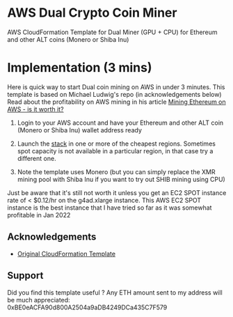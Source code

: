 # AWS Dual Crypto Coin Miner

AWS CloudFormation Template for Dual Miner (GPU + CPU) for Ethereum and other ALT coins (Monero or Shiba Inu)

# Implementation (3 mins)

Here is quick way to start Dual coin mining on AWS in under 3 minutes. This template is based on Michael Ludwig's repo (in acknowledgements below)
Read about the profitability on AWS mining in his article [Mining Ethereum on AWS - is it worth it?](https://michael-ludvig.medium.com/mining-ethereum-on-aws-is-it-worth-it-f13645c12eec)

1. Login to your AWS account and have your Ethereum and other ALT coin (Monero or Shiba Inu) wallet address ready

2. Launch the [stack](https://github.com/awsdataarchitect/aws-eth-xmr-shib-dual-miner/blob/main/miner.yaml) in one or more of the cheapest regions. Sometimes spot capacity is not available in a particular region, in that case try a different one.

3. Note the template uses Monero (but you can simply replace the XMR mining pool with Shiba Inu if you want to try out SHIB mining using CPU)

Just be aware that it's still not worth it unless you get an EC2 SPOT instance rate of < $0.12/hr on the g4ad.xlarge instance. This AWS EC2 SPOT instance is the best instance that I have tried so far as it was somewhat profitable in Jan 2022 

## Acknowledgements
 
 - [Original CloudFormation Template](https://github.com/mludvig/aws-ethereum-miner)



## Support

Did you find this template useful ? Any ETH amount sent to my address will be much appreciated: 0xBE0eACFA90d800A2504a9aDB4249DCa435C7F579
[ ](https://github.com/awsdataarchitect/aws-eth-xmr-shib-dual-miner/blob/main/qr.PNG)
